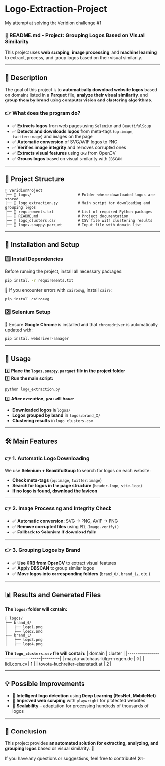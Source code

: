 # Logo-Extraction-Project
My attempt at solving the Veridion challenge #1
### 🐝 README.md - Project: Grouping Logos Based on Visual Similarity
This project uses **web scraping**, **image processing**, and **machine learning** to extract, process, and group logos based on their visual similarity.

---

## 📌 Description
The goal of this project is to **automatically download website logos** based on domains listed in a **Parquet** file, **analyze their visual similarity**, and **group them by brand** using **computer vision and clustering algorithms**.

### 👉 What does the program do?
- ✅ **Extracts logos** from web pages using `Selenium` and `BeautifulSoup`
- ✅ **Detects and downloads logos** from meta-tags (`og:image`, `twitter:image`) and images on the page
- ✅ **Automatic conversion** of SVG/AVIF logos to PNG
- ✅ **Verifies image integrity** and removes corrupted ones
- ✅ **Extracts visual features** using `ORB` from OpenCV
- ✅ **Groups logos** based on visual similarity with `DBSCAN`

---

## 📂 Project Structure
```
📁 VeridionProject
│── 📁 logos/                     # Folder where downloaded logos are stored
│── 📄 logo_extraction.py         # Main script for downloading and grouping logos
│── 📄 requirements.txt           # List of required Python packages
│── 📄 README.md                  # Project documentation
│── 📄 logo_clusters.csv          # CSV file with clustering results
│── 📄 logos.snappy.parquet       # Input file with domain list
```

---

## 🚀 Installation and Setup
### 1️⃣ Install Dependencies
Before running the project, install all necessary packages:
```bash
pip install -r requirements.txt
```
📌 If you encounter errors with `cairosvg`, install `cairo`:
```bash
pip install cairosvg
```

### 2️⃣ Selenium Setup
📌 Ensure **Google Chrome** is installed and that `chromedriver` is automatically updated with:
```bash
pip install webdriver-manager
```

---

## 📝 Usage
1️⃣ **Place the `logos.snappy.parquet` file in the project folder**  
2️⃣ **Run the main script:**
```bash
python logo_extraction.py
```
3️⃣ **After execution, you will have:**
   - **Downloaded logos** in `logos/`
   - **Logos grouped by brand** in `logos/brand_X/`
   - **Clustering results** in `logo_clusters.csv`

---

## 🛠️ Main Features

### 👉 1. Automatic Logo Downloading
We use **Selenium + BeautifulSoup** to search for logos on each website:
- **Check meta-tags** (`og:image`, `twitter:image`)
- **Search for logos in the page structure** (`header-logo`, `site-logo`)
- **If no logo is found, download the favicon**

---

### 👉 2. Image Processing and Integrity Check
- ✅ **Automatic conversion**: SVG → PNG, AVIF → PNG
- ✅ **Remove corrupted files** using `PIL.Image.verify()`
- ✅ **Fallback to Selenium if download fails**

---

### 👉 3. Grouping Logos by Brand
- ✅ **Use ORB from OpenCV** to extract visual features
- ✅ **Apply DBSCAN** to group similar logos
- ✅ **Move logos into corresponding folders** (`brand_0/`, `brand_1/`, etc.)

---

## 📊 Results and Generated Files

**The `logos/` folder will contain:**
```
📂 logos/
├── brand_0/
│   ├── logo1.png
│   ├── logo2.png
├── brand_1/
│   ├── logo3.png
│   ├── logo4.png
```

**The `logo_clusters.csv` file will contain:**
| domain                           | cluster |
|----------------------------------|---------|
| mazda-autohaus-kilger-regen.de  | 0       |
| lidl.com.cy                     | 1       |
| toyota-buchreiter-eisenstadt.at | 2       |

---

## 💡 Possible Improvements
- 📌 **Intelligent logo detection** using **Deep Learning (ResNet, MobileNet)**
- 📌 **Improved web scraping** with `playwright` for protected websites
- 📌 **Scalability** – adaptation for processing hundreds of thousands of logos

---

## 📜 Conclusion
This project provides **an automated solution for extracting, analyzing, and grouping logos** based on visual similarity. 🚀  

If you have any questions or suggestions, feel free to contribute! 🛠️✨  



